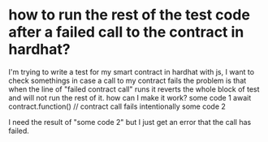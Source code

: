
# how to run the rest of the test code after a failed call to the contract in hardhat?

I'm trying to write a test for my smart contract in hardhat with js, I want to check somethings in case a call to my contract fails the problem is that when the line of "failed contract call" runs it reverts the whole block of test and will not run the rest of it.
how can I make it work?
some code 1
await contract.function()
// contract call fails intentionally
some code 2

I need the result of "some code 2" but I just get an error that the call has failed.

        